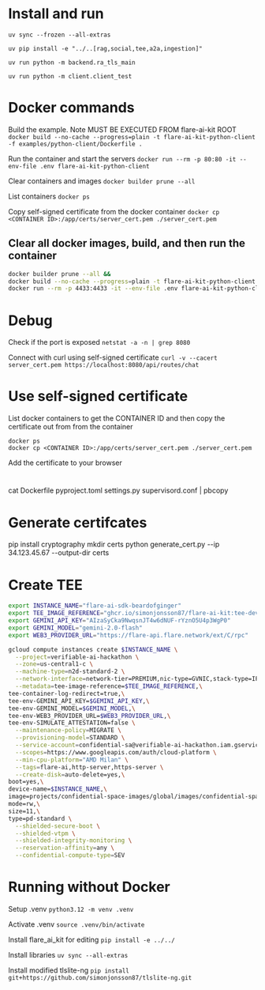# Install and run

```uv sync --frozen --all-extras```

```uv pip install -e "../..[rag,social,tee,a2a,ingestion]"```

```uv run python -m backend.ra_tls_main```

```uv run python -m client.client_test```

# Docker commands

Build the example. Note MUST BE EXECUTED FROM flare-ai-kit ROOT
```docker build --no-cache --progress=plain -t flare-ai-kit-python-client -f examples/python-client/Dockerfile .```

Run the container and start the servers
```docker run --rm -p 80:80 -it --env-file .env flare-ai-kit-python-client```

Clear containers and images
```docker builder prune --all```

List containers
```docker ps ```

Copy self-signed certificate from the docker container
```docker cp <CONTAINER ID>:/app/certs/server_cert.pem ./server_cert.pem```


## Clear all docker images, build, and then run the container
```zsh
docker builder prune --all &&
docker build --no-cache --progress=plain -t flare-ai-kit-python-client -f examples/python-client/Dockerfile . > build.log 2>&1 &&
docker run --rm -p 4433:4433 -it --env-file .env flare-ai-kit-python-client
```

# Debug

Check if the port is exposed 
```netstat -a -n | grep 8080```

Connect with curl using self-signed certificate
```curl -v --cacert server_cert.pem https://localhost:8080/api/routes/chat```

# Use self-signed certificate

List docker containers to get the CONTAINER ID and then copy the certificate out from from the container
```
docker ps
docker cp <CONTAINER ID>:/app/certs/server_cert.pem ./server_cert.pem
```

Add the certificate to your browser


#

cat Dockerfile pyproject.toml settings.py supervisord.conf | pbcopy

# Generate certifcates

pip install cryptography
mkdir certs
python generate_cert.py --ip 34.123.45.67 --output-dir certs

# Create TEE
```zsh
export INSTANCE_NAME="flare-ai-sdk-beardofginger"
export TEE_IMAGE_REFERENCE="ghcr.io/simonjonsson87/flare-ai-kit:tee-dev"
export GEMINI_API_KEY="AIzaSyCka9NwqsnJT4w6dNUF-rYznO5U4p3WgP0"
export GEMINI_MODEL="gemini-2.0-flash"
export WEB3_PROVIDER_URL="https://flare-api.flare.network/ext/C/rpc"

gcloud compute instances create $INSTANCE_NAME \
  --project=verifiable-ai-hackathon \
  --zone=us-central1-c \
  --machine-type=n2d-standard-2 \
  --network-interface=network-tier=PREMIUM,nic-type=GVNIC,stack-type=IPV4_ONLY,subnet=default \
  --metadata=tee-image-reference=$TEE_IMAGE_REFERENCE,\
tee-container-log-redirect=true,\
tee-env-GEMINI_API_KEY=$GEMINI_API_KEY,\
tee-env-GEMINI_MODEL=$GEMINI_MODEL,\
tee-env-WEB3_PROVIDER_URL=$WEB3_PROVIDER_URL,\
tee-env-SIMULATE_ATTESTATION=false \
  --maintenance-policy=MIGRATE \
  --provisioning-model=STANDARD \
  --service-account=confidential-sa@verifiable-ai-hackathon.iam.gserviceaccount.com \
  --scopes=https://www.googleapis.com/auth/cloud-platform \
  --min-cpu-platform="AMD Milan" \
  --tags=flare-ai,http-server,https-server \
  --create-disk=auto-delete=yes,\
boot=yes,\
device-name=$INSTANCE_NAME,\
image=projects/confidential-space-images/global/images/confidential-space-debug-250100,\
mode=rw,\
size=11,\
type=pd-standard \
  --shielded-secure-boot \
  --shielded-vtpm \
  --shielded-integrity-monitoring \
  --reservation-affinity=any \
  --confidential-compute-type=SEV
  ```


  # Running without Docker 

Setup .venv
```python3.12 -m venv .venv```

Activate .venv
```source .venv/bin/activate```

Install flare_ai_kit for editing
```pip install -e ../../```

Install libraries
```uv sync --all-extras```

Install modified tlslite-ng
```pip install git+https://github.com/simonjonsson87/tlslite-ng.git```

